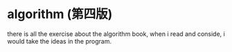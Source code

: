 # algorithm (第四版)
there is all the exercise about the algorithm book, when i read and conside, i would take the ideas in the program.